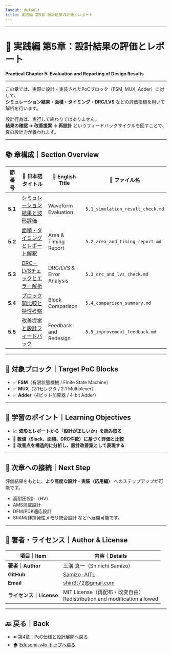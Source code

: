 ```yaml
---
layout: default
title: 実践編 第5章 設計結果の評価とレポート
---
```


---

# 🧪 実践編 第5章：設計結果の評価とレポート  
**Practical Chapter 5: Evaluation and Reporting of Design Results**

---

この章では、実際に設計・実装されたPoCブロック（FSM, MUX, Adder）に対して、  
**シミュレーション結果・面積・タイミング・DRC/LVS** などの評価指標を用いて解析を行います。

設計行為は、実行して終わりではありません。  
**結果の確認 → 改善提案 → 再設計** というフィードバックサイクルを回すことで、真の設計力が養われます。

---

## 📚 章構成｜Section Overview

| 節番号 | 📘 日本語タイトル | 📙 English Title | 🔗 ファイル名 |
|--------|------------------|------------------|-----------------------------|
| **5.1** | [シミュレーション結果と波形評価](5.1_simulation_result_check.md) | Waveform Evaluation | `5.1_simulation_result_check.md` |
| **5.2** | [面積・タイミングとレポート解釈](5.2_area_and_timing_report.md) | Area & Timing Report | `5.2_area_and_timing_report.md` |
| **5.3** | [DRC・LVSチェックとエラー解析](5.3_drc_and_lvs_check.md) | DRC/LVS & Error Analysis | `5.3_drc_and_lvs_check.md` |
| **5.4** | [ブロック間比較と特性考察](5.4_comparison_summary.md) | Block Comparison | `5.4_comparison_summary.md` |
| **5.5** | [改善提案と設計フィードバック](5.5_improvement_feedback.md) | Feedback and Redesign | `5.5_improvement_feedback.md` |

---

## 🎯 対象ブロック｜Target PoC Blocks

- ✅ **FSM**（有限状態機械 / Finite State Machine）  
- ✅ **MUX**（2:1セレクタ / 2:1 Multiplexer）  
- ✅ **Adder**（4ビット加算器 / 4-bit Adder）  

---

## 📘 学習のポイント｜Learning Objectives

- 📈 **波形とレポートから「設計が正しいか」を読み取る**  
- 🧠 **数値（Slack、面積、DRC件数）に基づく評価と比較**  
- 🔧 **改善点を構造的に分析し、設計改善案として表現する**

---

## 🔗 次章への接続｜Next Step

評価結果をもとに、**より高度な設計・実装（応用編）** へのステップアップが可能です。

- 高耐圧設計（HV）
- AMS混載設計
- DFM/PDK適応設計
- SRAM/非揮発性メモリ統合設計 などへ展開可能です。

---

## 👤 著者・ライセンス｜Author & License

| 項目｜Item | 内容｜Details |
|------------|----------------------------|
| **著者｜Author** | 三溝 真一（Shinichi Samizo） |
| **GitHub** | [Samizo-AITL](https://github.com/Samizo-AITL) |
| **Email** | [shin3t72@gmail.com](mailto:shin3t72@gmail.com) |
| **ライセンス｜License** | MIT License（再配布・改変自由）<br>Redistribution and modification allowed |

---

## 🔙 戻る｜Back

- ⬅️ [第4章：PoC仕様と設計展開へ戻る](../e_chapter4_poc_spec_and_design/README.md)
- 🏠 [Edusemi-v4x トップへ戻る](../README.md)
